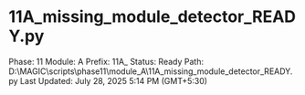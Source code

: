 # 11A_missing_module_detector_READY.py

Phase: 11
Module: A
Prefix: 11A_
Status: Ready
Path: D:\MAGIC\scripts\phase11\module_A\11A_missing_module_detector_READY.py
Last Updated: July 28, 2025 5:14 PM (GMT+5:30)